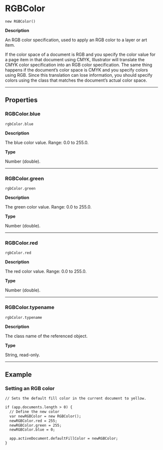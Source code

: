 <a id="jsobjref-rgbcolor"></a>

# RGBColor

`new RGBColor()`

**Description**

An RGB color specification, used to apply an RGB color to a layer or art item.

If the color space of a document is RGB and you specify the color value for a page item in that document using CMYK, Illustrator will translate the CMYK color specification into an RGB color specification. The same thing happens if the document’s color space is CMYK and you specify colors using RGB. Since this translation can lose information, you should specify colors using the class that matches the document’s actual color space.

---

## Properties

<a id="jsobjref-rgbcolor-blue"></a>

### RGBColor.blue

`rgbColor.blue`

**Description**

The blue color value. Range: 0.0 to 255.0.

**Type**

Number (double).

---

<a id="jsobjref-rgbcolor-green"></a>

### RGBColor.green

`rgbColor.green`

**Description**

The green color value. Range: 0.0 to 255.0.

**Type**

Number (double).

---

<a id="jsobjref-rgbcolor-red"></a>

### RGBColor.red

`rgbColor.red`

**Description**

The red color value. Range: 0.0 to 255.0.

**Type**

Number (double).

---

<a id="jsobjref-rgbcolor-typename"></a>

### RGBColor.typename

`rgbColor.typename`

**Description**

The class name of the referenced object.

**Type**

String, read-only.

---

## Example

### Setting an RGB color

```default
// Sets the default fill color in the current document to yellow.

if (app.documents.length > 0) {
  // Define the new color
  var newRGBColor = new RGBColor();
  newRGBColor.red = 255;
  newRGBColor.green = 255;
  newRGBColor.blue = 0;

  app.activeDocument.defaultFillColor = newRGBColor;
}
```
